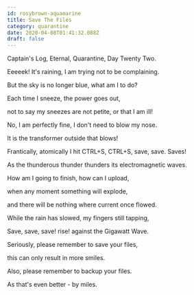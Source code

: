 ```yaml
---
id: rosybrown-aquamarine
title: Save The Files
category: quarantine
date: 2020-04-08T01:41:32.088Z
draft: false
---
```


Captain's Log, Eternal, Quarantine, Day Twenty Two.

Eeeeek! It's raining, I am trying not to be complaining.

But the sky is no longer blue, what am I to do?

Each time I sneeze, the power goes out,

not to say my sneezes are not petite, or that I am ill!

No, I am perfectly fine, I don't need to blow my nose.

It is the transformer outside that blows!

Frantically, atomically I hit CTRL+S, CTRL+S, save, save. Saves!

As the thunderous thunder thunders its electromagnetic waves.

How am I going to finish, how can I upload,

when any moment something will explode,

and there will be nothing where current once flowed.

While the rain has slowed, my fingers still tapping,

Save, save, save! rise! against the Gigawatt Wave.

Seriously, please remember to save your files,

this can only result in more smiles.

Also, please remember to backup your files.

As that's even better - by miles.